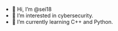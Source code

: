 - 👋 Hi, I’m @sei18
- 👀 I’m interested in cybersecurity.
- 🌱 I’m currently learning C++ and Python.

<!---
sei18/sei18 is a ✨ special ✨ repository because its `README.md` (this file) appears on your GitHub profile.
You can click the Preview link to take a look at your changes.
--->
